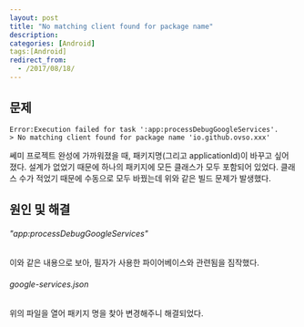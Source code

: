 ```yaml
---
layout: post
title: "No matching client found for package name"
description: 
categories: [Android]
tags:[Android]
redirect_from:
  - /2017/08/18/
---
```


## 문제

```
Error:Execution failed for task ':app:processDebugGoogleServices'.
> No matching client found for package name 'io.github.ovso.xxx'
```

쎄미 프로젝트 완성에 가까워졌을 때, 패키지명(그리고 applicationId)이 바꾸고 싶어졌다. 설계가 없었기 때문에 하나의 패키지에 모든 클래스가 모두 포함되어 있었다. 클래스 수가 적었기 때문에 수동으로 모두 바꿨는데 위와 같은 빌드 문제가 발생했다.

## 원인 및 해결

###### "app:processDebugGoogleServices"

이와 같은 내용으로 보아, 필자가 사용한 파이어베이스와 관련됨을 짐작했다.

###### google-services.json

위의 파일을 열어 패키지 명을 찾아 변경해주니 해결되었다.